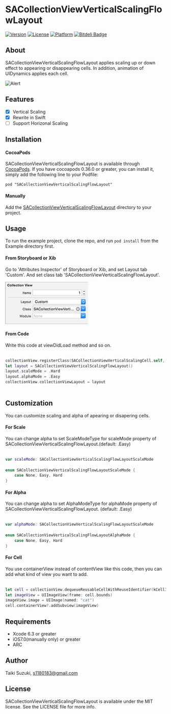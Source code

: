 # SACollectionViewVerticalScalingFlowLayout

[![Version](https://img.shields.io/cocoapods/v/SACollectionViewVerticalScalingFlowLayout.svg?style=flat)](http://cocoadocs.org/docsets/SACollectionViewVerticalScalingFlowLayout)
[![License](https://img.shields.io/cocoapods/l/SACollectionViewVerticalScalingFlowLayout.svg?style=flat)](http://cocoadocs.org/docsets/SACollectionViewVerticalScalingFlowLayout)
[![Platform](https://img.shields.io/cocoapods/p/SACollectionViewVerticalScalingFlowLayout.svg?style=flat)](http://cocoadocs.org/docsets/SACollectionViewVerticalScalingFlowLayout)
[![Bitdeli Badge](https://d2weczhvl823v0.cloudfront.net/szk-atmosphere/sacollectionviewverticalscalingflowlayout/trend.png)](https://bitdeli.com/free "Bitdeli Badge")

## About

SACollectionViewVerticalScalingFlowLayout applies scaling up or down effect to appearing or disappearing cells. In addition, animation of UIDynamics applies each cell.

![Alert](./SampleImage/sample.gif)

## Features

- [x] Vertical Scaling
- [x] Rewrite in Swift 
- [ ] Support Horizonal Scaling

## Installation

#### CocoaPods

SACollectionViewVerticalScalingFlowLayout is available through [CocoaPods](http://cocoapods.org). If you have cocoapods 0.36.0 or greater, you can install
it, simply add the following line to your Podfile:

    pod "SACollectionViewVerticalScalingFlowLayout"

#### Manually

Add the [SACollectionViewVerticalScalingFlowLayout](./SACollectionViewVerticalScalingFlowLayout) directory to your project. 


## Usage

To run the example project, clone the repo, and run `pod install` from the Example directory first.

#### From Storyboard or Xib

Go to 'Attributes Inspector' of Storyboard or Xib, and set Layout tab 'Custom'. And set class tab 'SACollectionViewVerticalScalingFlowLayout'.

![Alert](./SampleImage/CollectionView.png)

#### From Code

Write this code at viewDidLoad method and so on.

```swift

collectionView.registerClass(SACollectionViewVerticalScalingCell.self, forCellWithReuseIdentifier:kCellIdentifier)
let layout = SACollectionViewVerticalScalingFlowLayout()
layout.scaleMode = .Hard
layout.alphaMode = .Easy
collectionView.collectionViewLayout = layout
    
```

## Customization

You can customize scaling and alpha of apearing or disapering cells.

#### For Scale

You can change alpha to set ScaleModeType for scaleMode property of SACollectionViewVerticalScalingFlowLayout.(default: .Easy)

```swift

var scaleMode: SACollectionViewVerticalScalingFlowLayoutScaleMode

enum SACollectionViewVerticalScalingFlowLayoutScaleMode {
    case None, Easy, Hard
}


```

#### For Alpha

You can change alpha to set AlphaModeType for alphaMode property of SACollectionViewVerticalScalingFlowLayout. (default: .Easy)

``` swift
	
var alphaMode: SACollectionViewVerticalScalingFlowLayoutScaleMode
	
enum SACollectionViewVerticalScalingFlowLayoutAlphaMode {
    case None, Easy, Hard
}

```

#### For Cell

You use containerView instead of contentView like this code, then you can add what kind of view you want to add.

``` swift

let cell = collectionView.dequeueReusableCellWithReuseIdentifier(kCellIdentifier, forIndexPath: indexPath)
let imageView = UIImageView(frame: cell.bounds)
imageView.image = UIImage(named: "cat")
cell.containerView?.addSubview(imageView)

```

## Requirements
- Xcode 6.3 or greater
- iOS7.0(manually only) or greater
- ARC

## Author

Taiki Suzuki, s1180183@gmail.com

## License

SACollectionViewVerticalScalingFlowLayout is available under the MIT license. See the LICENSE file for more info.

